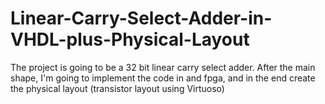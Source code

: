 # Linear-Carry-Select-Adder-in-VHDL-plus-Physical-Layout
The project is going to be a 32 bit linear carry select adder. After the main shape, I'm going to implement the code in and fpga, and in the end create the physical layout (transistor layout using Virtuoso)
